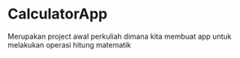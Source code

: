 # CalculatorApp

Merupakan project awal perkuliah dimana kita membuat app untuk melakukan operasi hitung matematik
